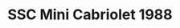 ---
    title: SSC Mini Cabriolet 1988
    slug: SSC-Mini-Cabriolet-1988
    description:
    code: SSC-Mini-Cabriolet-1988
    image: https://cmdiy-archive.s3.us-east-1.amazonaws.com/adverts/images/SSC+Mini+Cabriolet+1988.jpeg
    download: https://cmdiy-archive.s3.us-east-1.amazonaws.com/adverts/documents/SSC+Mini+Cabriolet+1988.pdf
---